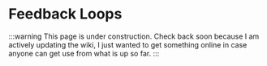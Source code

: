 # Feedback Loops

:::warning
This page is under construction. Check back soon because I am actively updating the wiki, I just wanted to get something online in case anyone can get use from what is up so far.
:::
